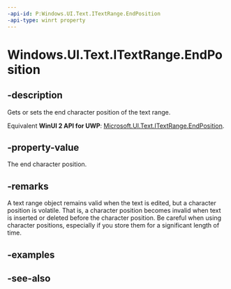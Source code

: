 ```yaml
---
-api-id: P:Windows.UI.Text.ITextRange.EndPosition
-api-type: winrt property
---
```


<!-- Property syntax
public int EndPosition { get;  set; }
-->

# Windows.UI.Text.ITextRange.EndPosition

## -description
Gets or sets the end character position of the text range.

Equivalent **WinUI 2 API for UWP**: [Microsoft.UI.Text.ITextRange.EndPosition](/windows/winui/api/microsoft.ui.text.itextrange.endposition).

## -property-value
The end character position.

## -remarks
A text range object remains valid when the text is edited, but a character position is volatile. That is, a character position becomes invalid when text is inserted or deleted before the character position. Be careful when using character positions, especially if you store them for a significant length of time.

## -examples

## -see-also
